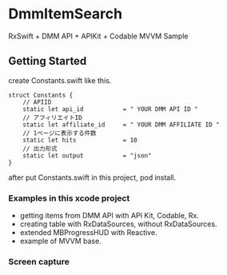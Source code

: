 # DmmItemSearch
RxSwift + DMM API + APIKit + Codable MVVM Sample

## Getting Started
create Constants.swift like this.
```
struct Constants {
    // APIID
    static let api_id           = " YOUR DMM API ID "
    // アフィリエイトID
    static let affiliate_id     = " YOUR DMM AFFILIATE ID "
    // 1ページに表示する件数
    static let hits             = 10
    // 出力形式
    static let output           = "json"
}
```
after put Constants.swift in this project, pod install.

### Examples in this xcode project
- getting items from DMM API with API Kit, Codable, Rx.
- creating table with RxDataSources, without RxDataSources.
- extended MBProgressHUD with Reactive.
- example of MVVM base.

### Screen capture
